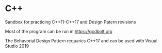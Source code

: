 # C++
Sandbox for practicing C++11-C++17 and Design Patern revisions

Most of the program can be run in https://godbolt.org 

The Behavorial Design Pattern requaries C++17 and can be used with Visual Studio 2019
